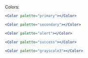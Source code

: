 Colors:

```jsx
<Color palette="primary"></Color>
```

```jsx
<Color palette="secondary"></Color>
```

```jsx
<Color palette="alert"></Color>
```

```jsx
<Color palette="success"></Color>
```


```jsx
<Color palette="grayscale3"></Color>
```